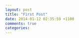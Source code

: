 ```yaml
---
layout: post
title: "First Post"
date: 2014-01-12 02:35:59 +1100
comments: true
categories: 
---
```

